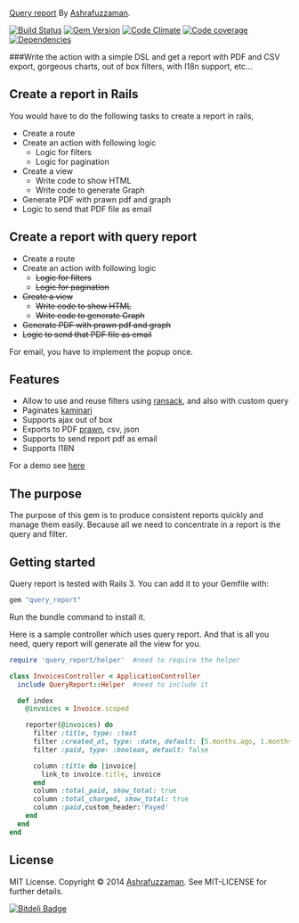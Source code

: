 [Query report](http://ashrafuzzaman.github.io/query_report/) By [Ashrafuzzaman](http://ashrafuzzaman.github.io).

[![Build Status](https://api.travis-ci.org/ashrafuzzaman/query_report.png?branch=master)](http://travis-ci.org/ashrafuzzaman/query_report)
[![Gem Version](https://badge.fury.io/rb/query_report.png)](http://badge.fury.io/rb/query_report)
[![Code Climate](https://codeclimate.com/github/ashrafuzzaman/query_report.png)](https://codeclimate.com/github/ashrafuzzaman/query_report)
[![Code coverage](https://codeclimate.com/github/ashrafuzzaman/query_report/coverage.png)](https://codeclimate.com/github/ashrafuzzaman/query_report)
[![Dependencies](https://gemnasium.com/ashrafuzzaman/query_report.png)](https://gemnasium.com/ashrafuzzaman/query_report)

###Write the action with a simple DSL and get a report with PDF and CSV export, gorgeous charts, out of box filters, with I18n support, etc...  

Create a report in Rails
------------------------

You would have to do the following tasks to create a report in rails,

- Create a route
- Create an action with following logic
    - Logic for filters
    - Logic for pagination
- Create a view
    - Write code to show HTML
    - Write code to generate Graph
- Generate PDF with prawn pdf and graph
- Logic to send that PDF file as email

Create a report with query report
---------------------------------

- Create a route
- Create an action with following logic
    - ~~Logic for filters~~
    - ~~Logic for pagination~~
- ~~Create a view~~
    - ~~Write code to show HTML~~
    - ~~Write code to generate Graph~~
- ~~Generate PDF with prawn pdf and graph~~
- ~~Logic to send that PDF file as email~~

For email, you have to implement the popup once.

Features
--------

- Allow to use and reuse filters using [ransack](https://github.com/activerecord-hackery/ransack), and also with custom query
- Paginates [kaminari](https://github.com/amatsuda/kaminari)
- Supports ajax out of box 
- Exports to PDF [prawn](https://github.com/prawnpdf/prawn), csv, json
- Supports to send report pdf as email
- Supports I18N

For a demo see [here](http://query-report-demo.herokuapp.com)

## The purpose
The purpose of this gem is to produce consistent reports quickly and manage them easily. Because all we need to
concentrate in a report is the query and filter.

## Getting started
Query report is tested with Rails 3. You can add it to your Gemfile with:

```ruby
gem "query_report"
```

Run the bundle command to install it.

Here is a sample controller which uses query report. And that is all you need, query report will generate all the view for you.

```ruby
require 'query_report/helper'  #need to require the helper

class InvoicesController < ApplicationController
  include QueryReport::Helper  #need to include it

  def index
    @invoices = Invoice.scoped

    reporter(@invoices) do
      filter :title, type: :text
      filter :created_at, type: :date, default: [5.months.ago, 1.months.from_now]
      filter :paid, type: :boolean, default: false

      column :title do |invoice|
        link_to invoice.title, invoice
      end
      column :total_paid, show_total: true
      column :total_charged, show_total: true
      column :paid,custom_header:'Payed'
    end
  end
end
```

## License
MIT License. Copyright © 2014 [Ashrafuzzaman](http://ashrafuzzaman.github.io). See MIT-LICENSE for further details.

[![Bitdeli Badge](https://d2weczhvl823v0.cloudfront.net/ashrafuzzaman/query_report/trend.png)](https://bitdeli.com/free "Bitdeli Badge")

